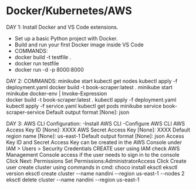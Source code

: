 # Docker/Kubernetes/AWS
DAY 1:
Install Docker and VS Code extensions.
- Set up a basic Python project with Docker.
- Build and run your first Docker image inside VS Code
- COMMANDS:
- docker build -t testfile .
- docker run testfile
- docker run -d -p 8000:8000

DAY 2:
COMMANDS:
minikube start
kubectl get nodes
kubectl apply -f deployment.yaml
docker build -t book-scraper:latest .
minikube start
minikube docker-env | Invoke-Expression  
docker build -t book-scraper:latest .
kubectl apply -f deployment.yaml
kubectl apply -f service.yaml
kubectl get pods
minikube service book-scraper-service 
Default output format [None]: json

DAY 3:
AWS CLI Configuration:
-Install AWS CLI
-Configure AWS CLI
AWS Access Key ID [None]: XXXX
AWS Secret Access Key [None]: XXXX
Default region name [None]:  us-east-1
Default output format [None]: json
Access Key ID and Secret Access Key can be created in the AWS Console under IAM > Users > Security Credentials
CREATE user using IAM
check AWS Management Console access if the user needs to sign in to the console
Click Next: Permissions
Set Permissions:AdministratorAccess
Click Create user
create cluster using commands in cmd:
choco install eksctl
eksctl version
eksctl create cluster --name nandini --region us-east-1 --nodes 2
eksctl delete cluster --name nandini --region us-east-1




